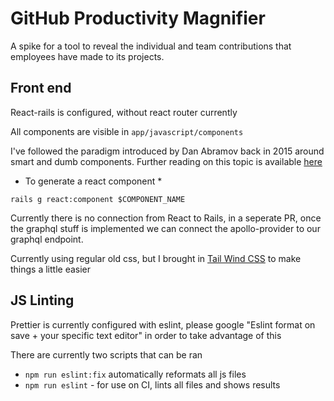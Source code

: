 # GitHub Productivity Magnifier

A spike for a tool to reveal the individual and team contributions that employees have made to its projects.


## Front end
React-rails is configured, without react router currently

All components are visible in `app/javascript/components`

I've followed the paradigm introduced by Dan Abramov back in 2015 around smart and dumb components. Further reading on this topic is available [here](https://medium.com/@dan_abramov/smart-and-dumb-components-7ca2f9a7c7d0)

* To generate a react component *

`rails g react:component $COMPONENT_NAME`

Currently there is no connection from React to Rails, in a seperate PR, once the graphql stuff is implemented we can connect the apollo-provider to our graphql endpoint.

Currently using regular old css, but I brought in [Tail Wind CSS](https://tailwindcss.com/docs/what-is-tailwind/) to make things a little easier


## JS Linting

Prettier is currently configured with eslint, please google "Eslint format on save + your specific text editor" in order to take advantage of this

There are currently two scripts that can be ran

* `npm run eslint:fix` automatically reformats all js files
* `npm run eslint` - for use on CI, lints all files and shows results